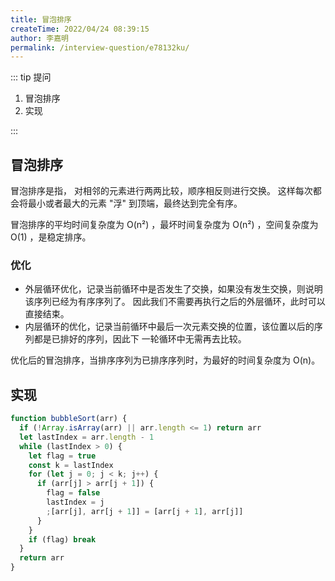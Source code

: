 ```yaml
---
title: 冒泡排序
createTime: 2022/04/24 08:39:15
author: 李嘉明
permalink: /interview-question/e78132ku/
---
```


::: tip 提问

1. 冒泡排序
2. 实现

:::

## 冒泡排序

冒泡排序是指， 对相邻的元素进行两两比较，顺序相反则进行交换。 这样每次都会将最小或者最大的元素 "浮" 到顶端，最终达到完全有序。

冒泡排序的平均时间复杂度为 O(n²) ，最坏时间复杂度为 O(n²) ，空间复杂度为 O(1) ，是稳定排序。

### 优化

- 外层循环优化，记录当前循环中是否发生了交换，如果没有发生交换，则说明该序列已经为有序序列了。 因此我们不需要再执行之后的外层循环，此时可以直接结束。
- 内层循环的优化，记录当前循环中最后一次元素交换的位置，该位置以后的序列都是已排好的序列，因此下 一轮循环中无需再去比较。

优化后的冒泡排序，当排序序列为已排序序列时，为最好的时间复杂度为 O(n)。

## 实现

```js
function bubbleSort(arr) {
  if (!Array.isArray(arr) || arr.length <= 1) return arr
  let lastIndex = arr.length - 1
  while (lastIndex > 0) {
    let flag = true
    const k = lastIndex
    for (let j = 0; j < k; j++) {
      if (arr[j] > arr[j + 1]) {
        flag = false
        lastIndex = j
        ;[arr[j], arr[j + 1]] = [arr[j + 1], arr[j]]
      }
    }
    if (flag) break
  }
  return arr
}
```

